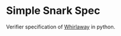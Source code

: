 # Simple Snark Spec

Verifier specification of [Whirlaway](https://github.com/TomWambsgans/Whirlaway) in python.